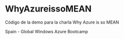 WhyAzureissoMEAN
================

Código de la demo para la charla Why Azure is so MEAN

Spain - Global Windows Azure Bootcamp
